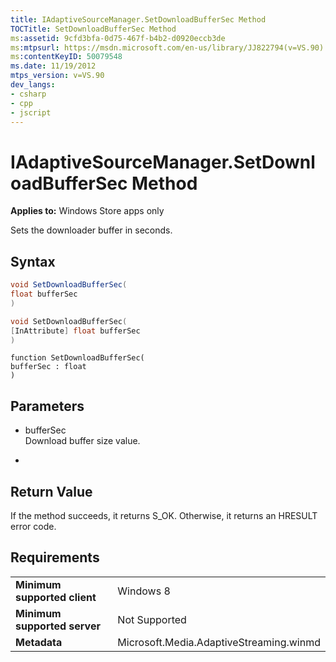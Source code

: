 ```yaml
---
title: IAdaptiveSourceManager.SetDownloadBufferSec Method
TOCTitle: SetDownloadBufferSec Method
ms:assetid: 9cfd3bfa-0d75-467f-b4b2-d0920eccb3de
ms:mtpsurl: https://msdn.microsoft.com/en-us/library/JJ822794(v=VS.90)
ms:contentKeyID: 50079548
ms.date: 11/19/2012
mtps_version: v=VS.90
dev_langs:
- csharp
- cpp
- jscript
---
```


# IAdaptiveSourceManager.SetDownloadBufferSec Method

**Applies to:** Windows Store apps only

Sets the downloader buffer in seconds.

## Syntax

```csharp
void SetDownloadBufferSec(
float bufferSec
)
```

```cpp
void SetDownloadBufferSec(
[InAttribute] float bufferSec
)
```

```jscript
function SetDownloadBufferSec(
bufferSec : float
)
```

## Parameters

  - bufferSec  
    Download buffer size value.

  -  

## Return Value

If the method succeeds, it returns S\_OK. Otherwise, it returns an HRESULT error code.

## Requirements

|||
|--- |--- |
|**Minimum supported client**|Windows 8|
|**Minimum supported server**|Not Supported|
|**Metadata**|Microsoft.Media.AdaptiveStreaming.winmd|

